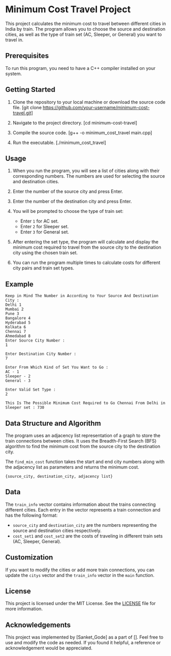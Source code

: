 # Minimum Cost Travel Project

This project calculates the minimum cost to travel between different cities in India by train. The program allows you to choose the source and destination cities, as well as the type of train set (AC, Sleeper, or General) you want to travel in.

## Prerequisites

To run this program, you need to have a C++ compiler installed on your system.

## Getting Started

1. Clone the repository to your local machine or download the source code file.
 [git clone https://github.com/your-username/minimum-cost-travel.git]

2. Navigate to the project directory.
 [cd minimum-cost-travel]

3. Compile the source code.
 [g++ -o minimum_cost_travel main.cpp]

4. Run the executable.
[./minimum_cost_travel]


## Usage

1. When you run the program, you will see a list of cities along with their corresponding numbers. The numbers are used for selecting the source and destination cities.

2. Enter the number of the source city and press Enter.

3. Enter the number of the destination city and press Enter.

4. You will be prompted to choose the type of train set:

   - Enter `1` for AC set.
   - Enter `2` for Sleeper set.
   - Enter `3` for General set.

5. After entering the set type, the program will calculate and display the minimum cost required to travel from the source city to the destination city using the chosen train set.

6. You can run the program multiple times to calculate costs for different city pairs and train set types.

## Example
```
Keep in Mind The Number in According to Your Source And Destination City :
Delhi 1
Mumbai 2
Pune 3
Bangalore 4
Hyderabad 5
Kolkata 6
Chennai 7
Ahmedabad 8
Enter Source City Number :
1

Enter Destination City Number :
7

Enter From Which Kind of Set You Want to Go :
AC - 1
Sleeper - 2
General - 3

Enter Valid Set Type :
2

This Is The Possible Minimum Cost Required to Go Chennai From Delhi in Sleeper set : 730
```

## Data Structure and Algorithm

The program uses an adjacency list representation of a graph to store the train connections between cities. It uses the Breadth-First Search (BFS) algorithm to find the minimum cost from the source city to the destination city.

The `find_min_cost` function takes the start and end city numbers along with the adjacency list as parameters and returns the minimum cost.

```
{source_city, destination_city, adjacency list}
```

## Data

The `train_info` vector contains information about the trains connecting different cities. Each entry in the vector represents a train connection and has the following format:

- `source_city` and `destination_city` are the numbers representing the source and destination cities respectively.
- `cost_set1` and `cost_set2` are the costs of traveling in different train sets (AC, Sleeper, General).

## Customization

If you want to modify the cities or add more train connections, you can update the `citys` vector and the `train_info` vector in the `main` function.

## License

This project is licensed under the MIT License. See the [LICENSE](LICENSE) file for more information.

## Acknowledgements

This project was implemented by [Sanket_Gode] as a part of []. Feel free to use and modify the code as needed. If you found it helpful, a reference or acknowledgement would be appreciated.


